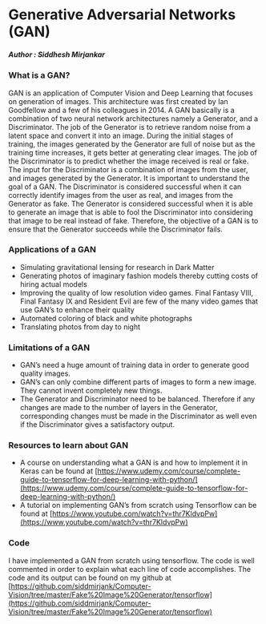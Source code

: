# Generative Adversarial Networks (GAN)
##### Author : Siddhesh Mirjankar


### What is a GAN?

GAN is an application of Computer Vision and Deep Learning that focuses on generation of images. This architecture was first created by Ian Goodfellow and a few of his colleagues in 2014. A GAN basically is a combination of two neural network architectures namely a Generator, and a Discriminator. 
The job of the Generator is to retrieve random noise from a latent space and convert it into an image. During the initial stages of training, the images generated by the Generator are full of noise but as the training time increases, it gets better at generating clear images. The job of the Discriminator is to predict whether the image received is real or fake. The input for the Discriminator is a combination of images from the user, and images generated by the Generator. It is important to understand the goal of a GAN. The Discriminator is considered successful when it can correctly identify images from the user as real, and images from the Generator as fake. The Generator is considered successful when it is able to generate an image that is able to fool the Discriminator into considering that image to be real instead of fake. Therefore, the objective of a GAN is to ensure that the Generator succeeds while the Discriminator fails.


### Applications of a GAN

- Simulating gravitational lensing for research in Dark Matter
- Generating photos of imaginary fashion models thereby cutting costs of hiring actual models
- Improving the quality of low resolution video games. Final Fantasy VIII, Final Fantasy IX and Resident Evil are few of the many video games that use GAN’s to enhance their quality
- Automated coloring of black and white photographs
- Translating photos from day to night


### Limitations of a GAN

- GAN’s need a huge amount of training data in order to generate good quality images.
- GAN’s can only combine different parts of images to form a new image. They cannot invent completely new things.
- The Generator and Discriminator need to be balanced. Therefore if any changes are made to the number of layers in the Generator, corresponding changes must be made in the Discriminator as well even if the Discriminator gives a satisfactory output.


### Resources to learn about GAN

- A course on understanding what a GAN is and how to implement it in Keras can be found at [https://www.udemy.com/course/complete-guide-to-tensorflow-for-deep-learning-with-python/](https://www.udemy.com/course/complete-guide-to-tensorflow-for-deep-learning-with-python/)
- A tutorial on implementing GAN’s from scratch using Tensorflow can be found at [https://www.youtube.com/watch?v=thr7KldvpPw](https://www.youtube.com/watch?v=thr7KldvpPw)


### Code

I have implemented a GAN from scratch using tensorflow. The code is well commented in order to explain what each line of code accomplishes. The code and its output can be found on my github at [https://github.com/siddmirjank/Computer-Vision/tree/master/Fake%20Image%20Generator/tensorflow](https://github.com/siddmirjank/Computer-Vision/tree/master/Fake%20Image%20Generator/tensorflow)
